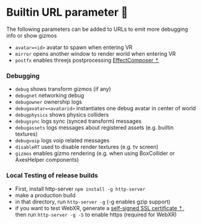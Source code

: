 # Builtin URL parameter 🔖
The following parameters can be added to URLs to emit more debugging info or show gizmos

- ``avatar=<id>`` avatar to spawn when entering VR 
- ``mirror`` opens another window to render world when entering VR
- ``postfx`` enables threejs postprocessing [EffectComposer ⇡](https://threejs.org/docs/#examples/en/postprocessing/EffectComposer)

### Debugging
- ``debug`` shows transform gizmos (if any)
- ``debugnet`` networking debug
- ``debugowner`` ownership logs
- ``debugavatar=<avatarid>`` instantiates one debug avatar in center of world
- ``debugphysics`` shows physics colliders
- ``debugsync`` logs sync (synced transform) messages
- ``debugassets`` logs messages about registered assets (e.g. builtin textures)
- ``debugvoip`` logs voip related messages
- ``disableRT`` used to disable render textures (e.g. tv screen)
- ``gizmos`` enables gizmo rendering (e.g. when using BoxCollider or AxesHelper components)

### Local Testing of release builds
- First, install http-server `npm install -g http-server`
- make a production build
- in that directory, run `http-server -g` (-g enables gzip support)
- if you want to test WebXR, generate a [self-signed SSL certificate ⇡](https://stackoverflow.com/a/35231213), then run `http-server -g -S` to enable https (required for WebXR)
